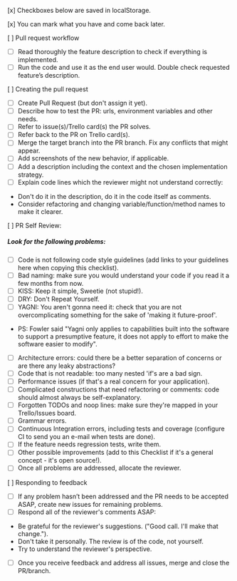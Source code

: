 [x] Checkboxes below are saved in localStorage.

[x] You can mark what you have and come back later.

[ ] Pull request workflow
  * [ ] Read thoroughly the feature description to check if everything is implemented.
  * [ ] Run the code and use it as the end user would. Double check requested feature’s description.

[ ]  Creating the pull request
  * [ ] Create Pull Request (but don't assign it yet).
  * [ ] Describe how to test the PR: urls, environment variables and other needs.
  * [ ] Refer to issue(s)/Trello card(s) the PR solves.
  * [ ] Refer back to the PR on Trello card(s).
  * [ ] Merge the target branch into the PR branch. Fix any conflicts that might appear.
  * [ ] Add screenshots of the new behavior, if applicable.
  * [ ] Add a description including the context and the chosen implementation strategy.
  * [ ] Explain code lines which the reviewer might not understand correctly:
  * Don't do it in the description, do it in the code itself as comments.
  * Consider refactoring and changing variable/function/method names to make it clearer.

[ ] PR Self Review: 
##### Look for the following problems:

  * [ ] Code is not following code style guidelines (add links to your guidelines here when copying this checklist).
  * [ ] Bad naming: make sure you would understand your code if you read it a few months from now.
  * [ ] KISS: Keep it simple, Sweetie (not stupid!).
  * [ ] DRY: Don't Repeat Yourself.
  * [ ] YAGNI: You aren't gonna need it: check that you are not overcomplicating something for the sake of 'making it future-proof'.
  * PS: Fowler said "Yagni only applies to capabilities built into the software to support a presumptive feature, it does not apply to effort to make the software easier to modify".
  * [ ] Architecture errors: could there be a better separation of concerns or are there any leaky abstractions?
  * [ ] Code that is not readable: too many nested 'if's are a bad sign.
  * [ ] Performance issues (if that's a real concern for your application).
  * [ ] Complicated constructions that need refactoring or comments: code should almost always be self-explanatory.
  * [ ] Forgotten TODOs and noop lines: make sure they're mapped in your Trello/Issues board.
  * [ ] Grammar errors.
  * [ ] Continuous Integration errors, including tests and coverage (configure CI to send you an e-mail when tests are done).
  * [ ] If the feature needs regression tests, write them.
  * [ ] Other possible improvements (add to this Checklist if it's a general concept - it's open source!).
  * [ ] Once all problems are addressed, allocate the reviewer.

[ ]  Responding to feedback

  * [ ] If any problem hasn’t been addressed and the PR needs to be accepted ASAP, create new issues for remaining problems.
  * [ ] Respond all of the reviewer's comments ASAP:
  * Be grateful for the reviewer's suggestions. ("Good call. I'll make that change.").
  * Don't take it personally. The review is of the code, not yourself.
  * Try to understand the reviewer's perspective.
  * [ ] Once you receive feedback and address all issues, merge and close the PR/branch.
